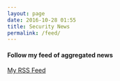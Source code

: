 ```yaml
---
layout: page
date: 2016-10-28 01:55
title: Security News
permalink: /feed/
---
```




#### Follow my feed of aggregated news

[My RSS Feed](https://rss.huynh.space/public.php?op=rss&id=-2&key=fy8iht58764d92ce981)